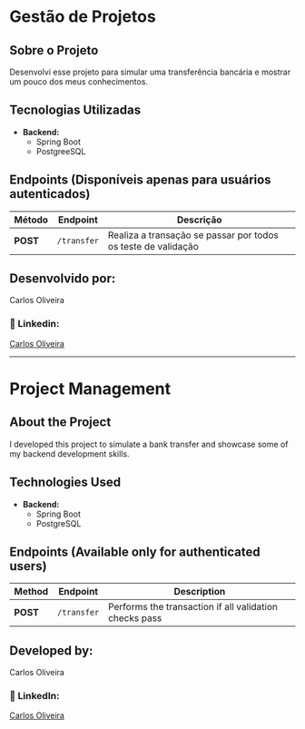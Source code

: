 # Gestão de Projetos

## Sobre o Projeto
Desenvolvi esse projeto para simular uma transferência bancária e mostrar um pouco dos meus conhecimentos.

## Tecnologias Utilizadas
- **Backend:**
  - Spring Boot
  - PostgreeSQL


## Endpoints (Disponíveis apenas para usuários autenticados)

| Método | Endpoint | Descrição |
|--------|---------|------------|
| **POST** | `/transfer` | Realiza a transação se passar por todos os teste de validação |


## Desenvolvido por:
Carlos Oliveira

### 📌 Linkedin:
[Carlos Oliveira](https://www.linkedin.com/in/carlos-oliveira-338a04233/)

--------------------------------------------------------------------------------------------------------------

# Project Management

## About the Project
I developed this project to simulate a bank transfer and showcase some of my backend development skills.

## Technologies Used
- **Backend:**
  - Spring Boot
  - PostgreSQL

## Endpoints (Available only for authenticated users)

| Method | Endpoint     | Description                                              |
|--------|--------------|----------------------------------------------------------|
| **POST** | `/transfer` | Performs the transaction if all validation checks pass  |

## Developed by:
Carlos Oliveira

### 📌 LinkedIn:
[Carlos Oliveira](https://www.linkedin.com/in/carlos-oliveira-338a04233/)
